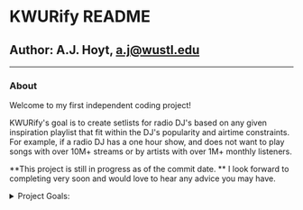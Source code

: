 # **KWURify README**
## **Author**: A.J. Hoyt, a.j@wustl.edu
---
### About
Welcome to my first independent coding project! 

KWURify's goal is to create setlists for radio DJ's based on any given inspiration playlist that fit within the DJ's popularity and airtime constraints. For example, if a radio DJ has a one hour show, and does not want to play songs with over 10M+ streams or by artists with over 1M+ monthly listeners. 


**This project is still in progress as of the commit date. ** I look forward to completing very soon and would love to hear any advice you may have.


 <details>

<summary>Project Goals:</summary>

1. Demonstrate my skills with:
    * Data Engineering
        * Pipeline construction
        * Pipeline Automation
    * Software Engineering:
        * Behavior Driven Development
            
2. Devolop new skills along the way, including:
    * Industry level applications/softwares:
        * Docker
        * Airflow
    * New Languages:
        * Markdown/HTML
        * Javascript        
    

</details>
